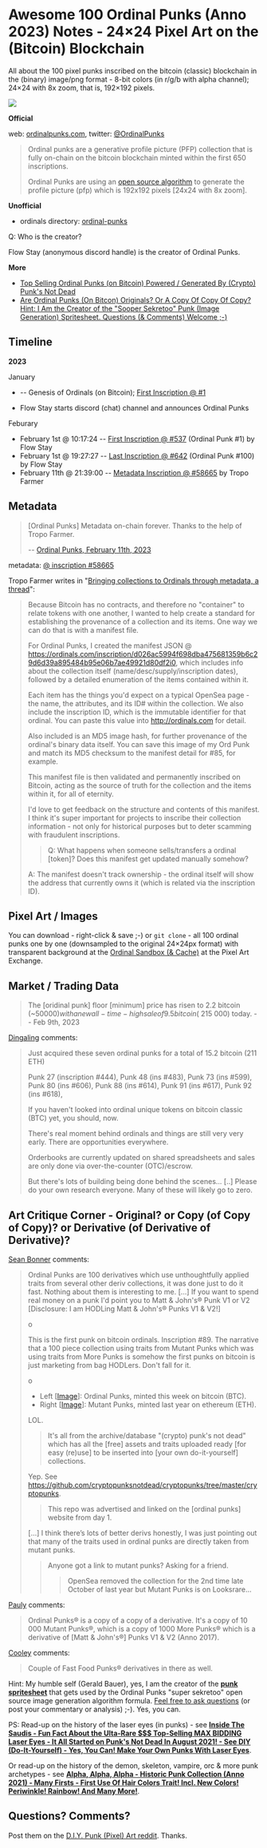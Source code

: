 
# Awesome 100 Ordinal Punks (Anno 2023) Notes - 24×24 Pixel Art on the (Bitcoin) Blockchain

All about the 100 pixel punks inscribed on the bitcoin (classic) blockchain in the (binary) image/png format - 8-bit colors (in r/g/b with alpha channel); 24×24 with 8x zoom, that is, 192×192 pixels.


![](i/ordinalpunks.png)



**Official**

web: [ordinalpunks.com](https://ordinalpunks.com),
twitter:  [@OrdinalPunks](https://twitter.com/OrdinalPunks)


> Ordinal punks are a generative profile picture (PFP) collection
> that is fully on-chain on the bitcoin blockchain
> minted within the first 650 inscriptions.
>
> Ordinal Punks are using an [open source algorithm](https://github.com/cryptopunksnotdead/cryptopunks/tree/master/cryptopunks) to generate the profile picture (pfp) which is 192x192 pixels [24x24 with 8x zoom].



**Unofficial**

- ordinals directory: [ordinal-punks](https://ordinalsdirectory.com/ordinal-punks/)



Q: Who is the creator?

Flow Stay (anonymous discord handle)
is the creator of Ordinal Punks.




**More**

- [Top Selling Ordinal Punks (on Bitcoin) Powered / Generated By (Crypto) Punk's Not Dead](https://old.reddit.com/r/CryptoPunksDev/comments/10y16ag/top_selling_ordinal_punks_on_bitcoin_powered/)
- [Are Ordinal Punks (On Bitcon) Originals? Or A Copy Of Copy Of Copy? Hint: I Am the Creator of the "Sooper Sekretoo" Punk (Image Generation) Spritesheet. Questions (& Comments) Welcome ;-)](https://old.reddit.com/r/CryptoPunksDev/comments/10yvah9/are_ordinal_punks_on_bitcon_originals_or_a_copy/)






## Timeline

**2023**

January

-   -- Genesis of Ordinals (on Bitcoin); [First Inscription @ #1]()


-   Flow Stay starts discord (chat) channel and announces Ordinal Punks



Feburary

- February 1st @ 10:17:24 -- [First Inscription @ #537](https://ordinals.com/inscription/96d87d7e59d75ebc0e6144b09fdd96355fcdaa86fd098d64c46f19a424012bbei0) (Ordinal Punk #1) by Flow Stay
- February 1st @ 19:27:27 -- [Last Inscription @ #642](https://ordinals.com/inscription/0cc4000a34b8549afd96b48b78a0d491c541618b2b1f2e0364a48f2d9cccc8cei0) (Ordinal Punk #100)  by Flow Stay
- February 11th @ 21:39:00  -- [Metadata Inscription @ #58665](https://ordinals.com/inscription/d026ac5994f698dba475681359b6c29d6d39a895484b95e06b7ae49921d80df2i0) by Tropo Farmer




## Metadata

> [Ordinal Punks] Metadata on-chain forever. Thanks to the help of Tropo Farmer.
>
>  -- [Ordinal Punks, February 11th, 2023](https://twitter.com/OrdinalPunks/status/1624524163011469313)

metadata:  [@ inscription #58665](https://ordinals.com/content/d026ac5994f698dba475681359b6c29d6d39a895484b95e06b7ae49921d80df2i0)



Tropo Farmer writes in "[Bringing collections to Ordinals through metadata, a thread](https://twitter.com/tropoFarmer/status/1624528735700385792)":

> Because Bitcoin has no contracts,
> and therefore no "container" to relate tokens with one another,
> I wanted to help create a standard for establishing
> the provenance of a collection and its items.
> One way we can do that is with a manifest file.
>
> For Ordinal Punks, I created the manifest JSON @ https://ordinals.com/inscription/d026ac5994f698dba475681359b6c29d6d39a895484b95e06b7ae49921d80df2i0,
> which includes info about the collection itself
> (name/desc/supply/inscription dates),
> followed by a detailed enumeration of the items contained within it.
>
> Each item has the things you'd expect on a typical OpenSea page -
> the name, the attributes, and its ID# within the collection.
> We also include the inscription ID, which is the immutable identifier
> for that ordinal. You can paste this value
> into http://ordinals.com for detail.
>
> Also included is an MD5 image hash, for further provenance
> of the ordinal's binary data itself. You can save this image
> of my Ord Punk and match its MD5 checksum
> to the manifest detail for #85, for example.
>
> This manifest file is then validated and permanently inscribed on
> Bitcoin, acting as the source of truth for the collection and the items
> within it, for all of eternity.
>
> I'd love to get feedback on the structure and contents
> of this manifest. I think it's super important for projects
> to inscribe their collection information -
> not only for historical purposes but to deter scamming
> with fraudulent inscriptions.
>
>
>> Q: What happens when someone sells/transfers a ordinal [token]?
>> Does this manifest get updated manually somehow?
>
> A: The manifest doesn't track ownership -
> the ordinal itself will show the address that currently owns it
> (which is related via the inscription ID).




## Pixel Art / Images

You can download - right-click & save ;-) or `git clone` - all 100 ordinal punks one by one (downsampled
to the original 24×24px format) with transparent background
at the [Ordinal Sandbox (& Cache)](https://github.com/pixelartexchange/ordinals.sandbox) at the Pixel Art Exchange.






## Market / Trading Data


> The [oridinal punk] floor [minimum] price has risen to 2.2 bitcoin (~$50 000) with a new all-time-high sale of 9.5 bitcoin (~$215 000) today.  -- Feb 9th, 2023


[Dingaling](https://twitter.com/dingalingts/status/1623374457791455233) comments:

> Just acquired these seven ordinal punks
> for a total of 15.2 bitcoin (211 ETH)
>
> Punk 27 (inscription #444),
> Punk 48 (ins #483),
> Punk 73 (ins #599),
> Punk 80 (ins #606),
> Punk 88 (ins #614),
> Punk 91 (ins #617),
> Punk 92 (ins #618),
>
> If you haven't looked into ordinal unique tokens on bitcoin classic (BTC) yet, you should, now.
>
> There's real moment behind ordinals and things are still very very early.
> There are opportunities everywhere.
>
> Orderbooks are currently updated on shared spreadsheets
> and sales are only done via over-the-counter (OTC)/escrow.
>
> But there's lots of building being done behind the scenes...  [..]
> Please do your own research everyone. Many of these will likely go to zero.





## Art Critique Corner -  Original? or Copy (of Copy of Copy)? or Derivative (of Derivative of Derivative)?


[Sean Bonner](https://twitter.com/seanbonner/status/1623570699380981762)  comments:

> Ordinal Punks are 100 derivatives which use unthoughtfully applied traits from several other deriv collections, it was done just to do it fast. Nothing about them is interesting to me.
> [...]
> If you want to spend real money on a punk I'd point you to
> Matt & John's® Punk V1 or  V2  [Disclosure: I am HODLing Matt & John's® Punks V1 & V2!]
>
>  o
>
> This is the first punk on bitcoin ordinals. Inscription #89. The narrative that a 100 piece collection using traits from Mutant Punks which was using traits from More Punks is somehow the first punks on bitcoin is just marketing from bag HODLers. Don't fall for it.
>
>  o
>
> - Left [[Image](https://twitter.com/seanbonner/status/1623064953543593984)]: Ordinal Punks, minted this week on bitcoin (BTC).
> - Right [[Image](https://twitter.com/seanbonner/status/1623064953543593984)]: Mutant Punks, minted last year on ethereum (ETH).
>
> LOL.
>
>> It's all from the archive/database "(crypto) punk's not dead" which
>> has all the [free] assets and traits uploaded ready [for easy (re)use] to be inserted
>> into [your own do-it-yourself] collections.
>
> Yep. See <https://github.com/cryptopunksnotdead/cryptopunks/tree/master/cryptopunks>.
>
>>  This repo was advertised and linked on the [ordinal punks] website from day 1.
>
> [...] I think there’s lots of better derivs honestly,
> I was just pointing out that many of the traits used in ordinal punks are directly taken from mutant punks.
>
>> Anyone got a link to mutant punks? Asking for a friend.
>>
>>>  OpenSea removed the collection for the 2nd time late October of last year
>>> but Mutant Punks is on Looksrare...




[Pauly](https://twitter.com/Pauly0x/status/1623943019736215552) comments:

> Ordinal Punks® is a copy of a copy of a derivative.
> It's a copy of 10 000 Mutant Punks®,
> which is a copy of 1000 More Punks®
> which is a derivative of [Matt & John's®] Punks V1 & V2 (Anno 2017).

[Cooley](https://twitter.com/Cooley_NJ/status/1623954217722314754) comments:

> Couple of Fast Food Punks® derivatives in there as well.



Hint:  My humble self (Gerald Bauer), yes, I am the creator of the [**punk spritesheet**](https://github.com/cryptopunksnotdead/punks.spritesheet)  that gets used by the Ordinal Punks "super sekretoo" open source image generation algorithm formula.  [Feel free to ask questions](https://old.reddit.com/r/CryptoPunksDev/comments/10yvah9/are_ordinal_punks_on_bitcon_originals_or_a_copy/) (or post your commentary or analysis) ;-).  Yes, you can.

PS:  Read-up on the history of the laser eyes (in punks) - see [**Inside The Saudis - Fun Fact About the Ulta-Rare $$$ Top-Selling MAX BIDDING Laser Eyes - It All Started on Punk's Not Dead In August 2021! - See DIY (Do-It-Yourself) - Yes, You Can! Make Your Own Punks With Laser Eyes**](https://old.reddit.com/r/CryptoPunksDev/comments/vvrlmf/inside_the_saudis_fun_fact_about_the_ultarare/).

Or read-up on the history of the demon, skeleton, vampire, orc & more punk archetypes -  see [**Alpha, Alpha, Alpha - Historic Punk Collection (Anno 2021) - Many Firsts - First Use Of Hair Colors Trait! Incl. New Colors! Periwinkle! Rainbow! And Many More!**](https://old.reddit.com/r/DIYPunkArt/comments/we9k40/alpha_alpha_alpha_historic_punk_collection_anno/).







## Questions? Comments?

Post them on the [D.I.Y. Punk (Pixel) Art reddit](https://old.reddit.com/r/DIYPunkArt). Thanks.

